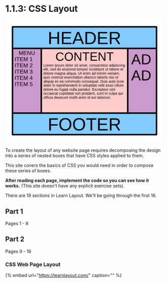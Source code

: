 # 1.1.3: CSS Layout

![](../../.gitbook/assets/1200px-holygrail.svg.png)

To create the layout of any website page requires decomposing the design into a series of nested boxes that have CSS styles applied to them.

This site covers the basics of CSS you would need in order to compose these series of boxes.

**After reading each page, implement the code so you can see how it works.** \(This site doesn't have any explicit exercise sets\).

There are 19 sections in Learn Layout. We'll be going through the first 16.

## Part 1

Pages 1 - 8

## Part 2

Pages 9 - 16

### CSS Web Page Layout

{% embed url="https://learnlayout.com/" caption="" %}

